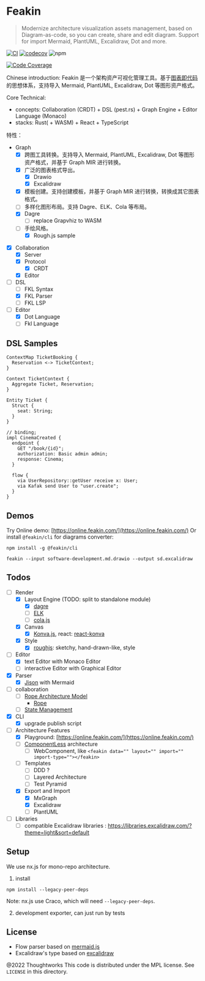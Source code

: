 # Feakin

> Modernize architecture visualization assets management, based on Diagram-as-code, so you can create, share and edit diagram. Support for import Mermaid, PlantUML, Excalidraw, Dot and more.

[![CI](https://github.com/feakin/feakin/actions/workflows/ci.yml/badge.svg)](https://github.com/feakin/feakin/actions/workflows/ci.yml) [![codecov](https://codecov.io/gh/feakin/feakin/branch/master/graph/badge.svg?token=XO0930Z3TE)](https://codecov.io/gh/feakin/feakin) ![npm](https://img.shields.io/npm/v/@feakin/parser)

[![Code Coverage](https://codecov.io/gh/feakin/feakin/branch/master/graphs/tree.svg?token=XO0930Z3TE)](https://app.codecov.io/gh/feakin/feakin)

Chinese introduction: Feakin 是一个架构资产可视化管理工具。基于[图表即代码](https://www.phodal.com/blog/diagram-as-code/) 的思想体系，支持导入 Mermaid, PlantUML, Excalidraw, Dot 等图形资产格式。

Core Technical: 

- concepts: Collaboration (CRDT) + DSL (pest.rs) + Graph Engine + Editor Language (Monaco)
- stacks: Rust( + WASM) + React + TypeScript

特性：

- Graph
  - [x] 跨图工具转换。支持导入 Mermaid, PlantUML, Excalidraw, Dot 等图形资产格式，并基于 Graph MIR 进行转换。
  - [x] 广泛的图表格式导出。
    - [x] Drawio
    - [x] Excalidraw
  - [x] 模板创建。支持创建模板，并基于 Graph MIR 进行转换，转换成其它图表格式。
  - [ ] 多样化图形布局。支持 Dagre、ELK、Cola 等布局。
  - [x] Dagre
    - [ ] replace Grapvhiz to WASM
  - [ ] 手绘风格。
    - [x] Rough.js sample
- [x] Collaboration
  - [x] Server
  - [x] Protocol
    - [x] CRDT
  - [x] Editor
- [ ] DSL
  - [ ] FKL Syntax
  - [x] FKL Parser
  - [ ] FKL LSP
- [ ] Editor
  - [x] Dot Language
  - [ ] Fkl Language 

## DSL Samples

```fkl
ContextMap TicketBooking {
  Reservation <-> TicketContext;
}

Context TicketContext {
  Aggregate Ticket, Reservation;
}

Entity Ticket {
  Struct {
    seat: String;
  }
}

// binding;
impl CinemaCreated {
  endpoint {
    GET "/book/{id}";
    authorization: Basic admin admin;
    response: Cinema;
  }

  flow {
    via UserRepository::getUser receive x: User;
    via Kafak send User to "user.create";
  }
}
```


  
## Demos

Try Online demo: [https://online.feakin.com/](https://online.feakin.com/) Or install `@feakin/cli` for diagrams converter: 

```shell
npm install -g @feakin/cli

feakin --input software-development.md.drawio --output sd.excalidraw
```

## Todos

- [ ] Render
  - [x] Layout Engine (TODO: split to standalone module)
    - [x] [dagre](https://github.com/dagrejs/dagre)
    - [ ] [ELK](https://github.com/kieler/elkjs)
    - [ ] [cola.js](https://ialab.it.monash.edu/webcola/)
  - [x] Canvas
    - [x] [Konva.js](https://github.com/konvajs/konva), react: [react-konva](https://github.com/konvajs/react-konva)
  - [x] Style
    - [x] [roughjs](https://github.com/rough-stuff/rough): sketchy, hand-drawn-like, style
- [ ] Editor
  - [x] text Editor with Monaco Editor
  - [ ] interactive Editor with Graphical Editor
- [x] Parser
  - [x] [Jison](https://github.com/zaach/jison) with Mermaid
- [ ] collaboration
  - [ ] [Rope Architecture Model](https://blog.jetbrains.com/zh-hans/fleet/2022/02/fleet-below-deck-part-ii-breaking-down-the-editor/)
    - [Rope](https://github.com/component/rope)
  - [ ] [State Management](https://blog.jetbrains.com/zh-hans/fleet/2022/06/fleet-below-deck-part-iii-state-management/)
- [x] CLI
  - [x] upgrade publish script
- [ ] Architecture Features
  - [x] Playground: [https://online.feakin.com/](https://online.feakin.com/)
  - [ ] [ComponentLess](https://componentless.com/) architecture
    - [ ] WebComponent, like `<feakin data="" layout="" import="" import-type=""></feakin>`
  - [ ] Templates
    - [ ] DDD ?
    - [ ] Layered Architecture
    - [ ] Test Pyramid
  - [x] Export and Import
    - [x] MxGraph
    - [x] Excalidraw
    - [ ] PlantUML
- [ ] Libraries
  - [ ] compatible Excalidraw libraries : https://libraries.excalidraw.com/?theme=light&sort=default

## Setup

We use nx.js for mono-repo architecture.

1. install

```shell
npm install --legacy-peer-deps
```

Note: nx.js use Craco, which will need `--legacy-peer-deps`.

2. development exporter, can just run by tests

## License

- Flow parser based on [mermaid.js](https://github.com/mermaid-js/)
- Excalidraw's type based on [excalidraw](https://github.com/excalidraw/excalidraw)

@2022 Thoughtworks This code is distributed under the MPL license. See `LICENSE` in this directory.
